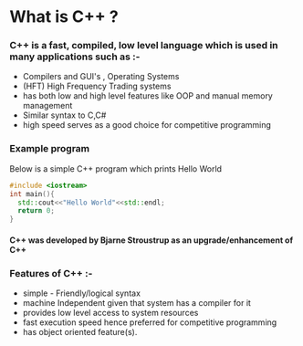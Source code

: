 # What is C++ ?

### C++ is a fast, compiled, low level language which is used in many applications such as :-
* Compilers and GUI's , Operating Systems
* (HFT) High Frequency Trading systems
* has both low and high level features like OOP and manual memory management
* Similar syntax to C,C#
* high speed serves as a good choice for competitive programming

### Example program 

Below is a simple C++ program which prints Hello World

``` cpp
#include <iostream>
int main(){
  std::cout<<"Hello World"<<std::endl;
  return 0;
}
```
#### C++ was developed by Bjarne Stroustrup as an upgrade/enhancement of C++
### Features of C++ :-
* simple - Friendly/logical syntax
* machine Independent given that system has a compiler for it
* provides low level access to system resources
* fast execution speed hence preferred for competitive programming
* has object oriented feature(s).

  



